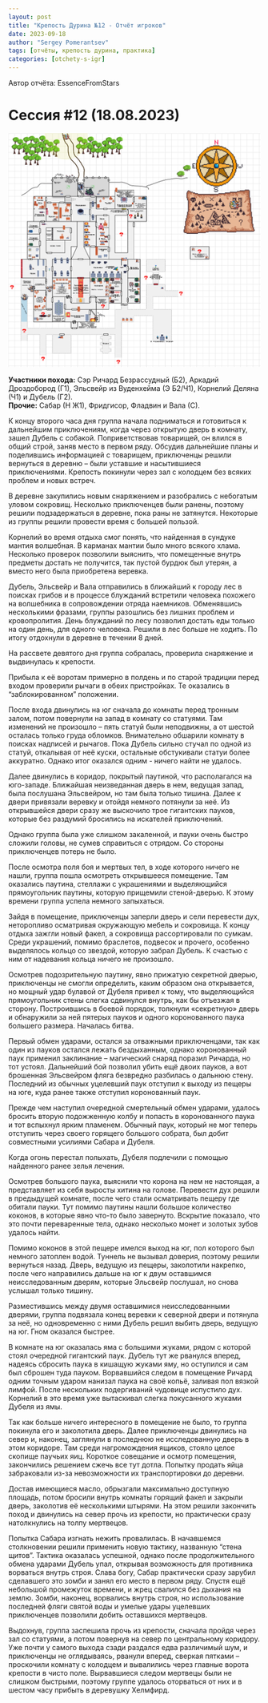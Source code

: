 ```yaml
---
layout: post
title: "Крепость Дурина №12 - Отчёт игроков"
date: 2023-09-18
author: "Sergey Pomerantsev"
tags: [отчёты, крепость дурина, практика]
categories: [otchety-s-igr]
---
```


Автор отчёта: EssenceFromStars

# Сессия #12 (18.08.2023)

![](/assets/images/durin_Map_18.08.23.png)

**Участники похода:** Сэр Ричард Безрассудный (Б2), Аркадий Дроздобород (Г1), Эльсвейр из Вуденхейма (Э Б2/Ч1), Корнелий Деляна (Ч1) и Дубель (Г2).  
**Прочие:** Сабар (Н Ж1), Фридгисор, Фладвин и Вала (С).

К концу второго часа дня группа начала подниматься и готовиться к дальнейшим приключениям, когда через открытую дверь в комнату, зашел Дубель с собакой. Поприветствовав товарищей, он влился в общий строй, заняв место в первом ряду. Обсудив дальнейшие планы и поделившись информацией с товарищем, приключенцы решили вернуться в деревню – были уставшие и насытившиеся приключениями. Крепость покинули через зал с колодцем без всяких проблем и новых встреч.

В деревне закупились новым снаряжением и разобрались с небогатым уловом сокровищ. Несколько приключенцев были ранены, поэтому решили подзадержаться в деревне, пока раны не затянутся. Некоторые из группы решили провести время с большей пользой.

Корнелий во время отдыха смог понять, что найденная в сундуке мантия волшебная. В карманах мантии было много всякого хлама. Несколько проверок позволили выяснить, что помещенные внутрь предметы достать не получится, так пустой бурдюк был утерян, а вместо него была приобретена веревка.

Дубель, Эльсвейр и Вала отправились в ближайший к городу лес в поисках грибов и в процессе блужданий встретили человека похожего на волшебника в сопровождении отряда наемников. Обменявшись несколькими фразами, группы разошлись без лишних проблем и кровопролития. День блужданий по лесу позволил достать еды только на один день, для одного человека. Решили в лес больше не ходить. По итогу отдохнули в деревне в течении 8 дней.

На рассвете девятого дня группа собралась, проверила снаряжение и выдвинулась к крепости.

Прибыла к её воротам примерно в полдень и по старой традиции перед входом проверили рычаги в обеих пристройках. Те оказались в “заблокированном” положении.

После входа двинулись на юг сначала до комнаты перед тронным залом, потом повернули на запад в комнату со статуями. Там изменений не произошло – пять статуй были неподвижны, а от шестой осталась только груда обломков. Внимательно обшарили комнату в поисках надписей и рычагов. Пока Дубель сильно стучал по одной из статуй, откалывая от неё куски, остальные обстукивали статуи более аккуратно. Однако итог оказался одним - ничего найти не удалось.

Далее двинулись в коридор, покрытый паутиной, что располагался на юго-западе. Ближайшая неизведанная дверь в нем, ведущая запад, была послушана Эльсвейром, но там была только тишина. Далее к двери привязали веревку и отойдя немного потянули за неё. Из открывшейся двери сразу же выскочило трое гигантских пауков, которые без раздумий бросились на искателей приключений.

Однако группа была уже слишком закаленной, и пауки очень быстро сложили головы, не сумев справиться с отрядом. Со стороны приключенцев потерь не было.

После осмотра поля боя и мертвых тел, в ходе которого ничего не нашли, группа пошла осмотреть открывшееся помещение. Там оказались паутина, стеллажи с украшениями и выделяющийся прямоугольник паутины, которую прищемили стеной-дверью. К этому времени группа успела немного запыхаться.

Зайдя в помещение, приключенцы заперли дверь и сели перевести дух, неторопливо осматривая окружающую мебель и сокровища. К концу отдыха зажгли новый факел, а сокровища рассортировали по сумкам. Среди украшений, помимо браслетов, подвесок и прочего, особенно выделялось кольцо со звездой, которую забрал Дубель. К счастью с ним от надевания кольца ничего не произошло.

Осмотрев подозрительную паутину, явно прижатую секретной дверью, приключенцы не смогли определить, каким образом она открывается, но мощный удар булавой от Дубеля привел к тому, что выделяющийся прямоугольник стены слегка сдвинулся внутрь, как бы отъезжая в сторону. Построившись в боевой порядок, толкнули «секретную» дверь и обнаружили за ней пятерых пауков и одного коронованного паука большего размера. Началась битва.

Первый обмен ударами, остался за отважными приключенцами, так как один из пауков остался лежать бездыханным, однако коронованный паук применил заклинание – магический снаряд поразил Ричарда, но тот устоял. Дальнейший бой позволил убить ещё двоих пауков, а вот брошенная Эльсвейром фляга безвредно разбилась о дальнюю стену. Последний из обычных уцелевший паук отступил к выходу из пещеры на юге, куда ранее также отступил коронованный паук.

Прежде чем наступил очередной смертельный обмен ударами, удалось бросить вторую подожженную колбу и попасть в коронованного паука и тот вспыхнул ярким пламенем. Обычный паук, который не мог теперь отступить через своего горящего большого собрата, был добит совместными усилиями Сабара и Дубеля.

Когда огонь перестал полыхать, Дубеля подлечили с помощью найденного ранее зелья лечения.

Осмотрев большого паука, выяснили что корона на нем не настоящая, а представляет из себя выросты хитина на голове. Перевести дух решили в предыдущей комнате, после чего стали осматривать пещеру где обитали пауки. Тут помимо паутины нашли большое количество коконов, в которые явно что-то было завернуто. Вскрытие показало, что это почти переваренные тела, однако несколько монет и золотых зубов удалось найти.

Помимо коконов в этой пещере имелся выход на юг, пол которого был немного затоплен водой. Туннель не вызывал доверия, поэтому решили вернуться назад. Дверь, ведущую из пещеры, заколотили накрепко, после чего направились дальше на юг к двум оставшимся неисследованным дверям, которые Эльсвейр послушал, но снова услышал только тишину.

Разместившись между двумя оставшимися неисследованными дверями, группа подвязала конец веревки к северной двери и потянула за неё, но одновременно с ними Дубель решил выбить дверь, ведущую на юг. Гном оказался быстрее.

В комнате на юг оказалась яма с большими жуками, рядом с которой стоял очередной гигантский паук. Дубель тут же рванулся вперед, надеясь сбросить паука в кишащую жуками яму, но оступился и сам был сброшен туда пауком. Ворвавшийся следом в помещение Ричард одним точным ударом нанизал паука на своё копьё, заливая пол вязкой лимфой. После нескольких подергиваний чудовище испустило дух. Корнелий в это время уже вытаскивал слегка покусанного жуками Дубеля из ямы.

Так как больше ничего интересного в помещение не было, то группа покинула его и заколотила дверь. Далее приключенцы двинулись на север и, наконец, заглянули в последнюю не исследованную дверь в этом коридоре. Там среди нагромождения ящиков, стояло целое скопище паучьих яиц. Короткое совещание и осмотр помещения, закончились решением сжечь все тут дотла. Попытку продать яйца забраковали из-за невозможности их транспортировки до деревни.

Достав имеющиеся масло, обрызгали максимально доступную площадь, потом бросили внутрь комнаты горящий факел и закрыли дверь, заколотив её несколькими штырями. На этом решили закончить поход и двинулись на север прочь из крепости, но практически сразу натолкнулись на толпу мертвецов.

Попытка Сабара изгнать нежить провалилась. В начавшемся столкновении решили применить новую тактику, названную “стена щитов”. Тактика оказалась успешной, однако после продолжительного обмена ударами Дубель упал, открывая возможность для противника ворваться внутрь строя. Слава богу, Сабар практически сразу зарубил сделавшего это зомби и занял его место в первом ряду. Спустя ещё небольшой промежуток времени, и жрец свалился без дыхания на землю. Зомби, наконец, ворвались внутрь строя, но использование последней фляги святой воды и умелые удары уцелевших приключенцев позволили добить оставшихся мертвецов.

Выдохнув, группа заспешила прочь из крепости, сначала пройдя через зал со статуями, а потом повернув на север по центральному коридору. Уже почти у самого выхода сзади раздался едва различимый шум, и приключенцы не оглядываясь, рванули вперед, сверкая пятками – проскочили комнату с колодцем и вывалились через главные ворота крепости в чисто поле. Вырвавшиеся следом мертвецы были не слишком быстрыми, поэтому группе удалось оторваться от них и в шестом часу прибыть в деревушку Хелмфирд.

